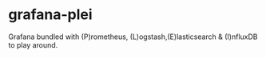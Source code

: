 # grafana-plei
Grafana bundled with (P)rometheus, (L)ogstash,(E)lasticsearch & (I)nfluxDB to play around. 
